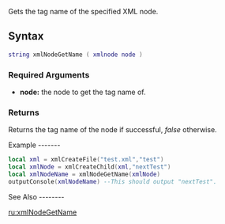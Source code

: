 Gets the tag name of the specified XML node.

Syntax
------

``` lua
string xmlNodeGetName ( xmlnode node )
```

### Required Arguments

-   **node:** the node to get the tag name of.

### Returns

Returns the tag name of the node if successful, *false* otherwise.

<section name="Example 1" class="both" show="true">
Example
-------

``` lua
local xml = xmlCreateFile("test.xml","test")
local xmlNode = xmlCreateChild(xml,"nextTest")
local xmlNodeName = xmlNodeGetName(xmlNode)
outputConsole(xmlNodeName) --This should output "nextTest".
```

</section>
See Also
--------

[ru:xmlNodeGetName](/docs/ru:xmlnodegetname.md "wikilink")
